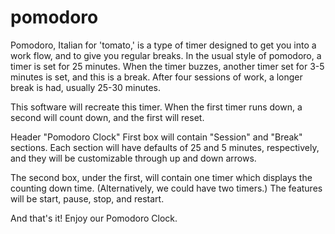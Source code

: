 # pomodoro

Pomodoro, Italian for 'tomato,' is a type of timer designed to get you into a work flow, and to give you regular breaks. In the usual style of pomodoro, a timer is set for 25 minutes. When the timer buzzes, another timer set for 3-5 minutes is set, and this is a break. After four sessions of work, a longer break is had, usually 25-30 minutes.

This software will recreate this timer. When the first timer runs down, a second will count down, and the first will reset.

Header "Pomodoro Clock"
First box will contain "Session" and "Break" sections. Each section will have defaults of 25 and 5 minutes, respectively, and they will be customizable through up and down arrows.

The second box, under the first, will contain one timer which displays the counting down time. (Alternatively, we could have two timers.) The features will be start, pause, stop, and restart.

And that's it!
Enjoy our Pomodoro Clock.